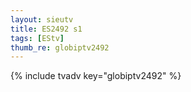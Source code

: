 ```yaml
--- 
layout: sieutv
title: ES2492 s1
tags: [EStv]
thumb_re: globiptv2492
---
```

{% include tvadv key="globiptv2492" %} 
